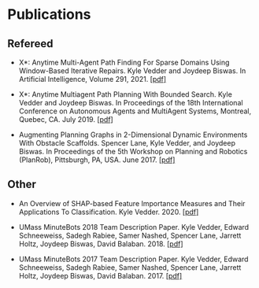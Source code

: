 <head>
<!-- Global site tag (gtag.js) - Google Analytics -->
<script async src="https://www.googletagmanager.com/gtag/js?id=UA-143379317-1"></script>
<script type="text/javascript" src="js/googleanalytics.js"></script>
<meta charset="utf-8">
<meta name="viewport" content="width=device-width, initial-scale=1.0">
<meta name="description" content="Kyle Vedder's Publications">
<meta name="author" content="Kyle Vedder">
<link rel="shortcut icon" href="favicon.ico">
<title>Kyle Vedder's Publications</title>
</head>

# Publications

## Refereed

 - X*: Anytime Multi-Agent Path Finding For Sparse Domains Using Window-Based Iterative Repairs.
Kyle Vedder and Joydeep Biswas.
In Artificial Intelligence, Volume 291, 2021. [[pdf]](publications/expanding_astar_aij.pdf)

 - X*: Anytime Multiagent Path Planning With Bounded Search.
Kyle Vedder and Joydeep Biswas.
In Proceedings of the 18th International Conference on Autonomous Agents and MultiAgent Systems, Montreal, Quebec, CA. July 2019. [[pdf]](publications/expanding_astar_aamas_extended_abstract.pdf)

 - Augmenting Planning Graphs in 2-Dimensional Dynamic Environments With Obstacle Scaffolds.
Spencer Lane, Kyle Vedder, and Joydeep Biswas.
In Proceedings of the 5th Workshop on Planning and Robotics (PlanRob), Pittsburgh, PA, USA. June 2017. [[pdf]](publications/ScaffoldsLaneVedderBiswasPlanRob2017.pdf)



## Other

 - An Overview of SHAP-based Feature Importance Measures and Their Applications To Classification.
Kyle Vedder. 2020. [[pdf]](misc/shap_for_classification.pdf)

 - UMass MinuteBots 2018 Team Description Paper.
Kyle Vedder, Edward Schneeweiss, Sadegh Rabiee, Samer Nashed, Spencer Lane, Jarrett Holtz, Joydeep Biswas, David Balaban. 2018. [[pdf]](publications/MinutebotsRoboCupTDP2018.pdf)

 - UMass MinuteBots 2017 Team Description Paper.
Kyle Vedder, Edward Schneeweiss, Sadegh Rabiee, Samer Nashed, Spencer Lane, Jarrett Holtz, Joydeep Biswas, David Balaban. 2017. [[pdf]](publications/MinutebotsRoboCupTDP2017.pdf)